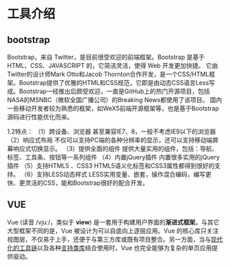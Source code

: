 # 工具介绍

## bootstrap

Bootstrap，来自 Twitter，是目前很受欢迎的前端框架。Bootstrap 是基于 HTML、CSS、JAVASCRIPT 的，它简洁灵活，使得 Web 开发更加快捷。 它由Twitter的设计师Mark Otto和Jacob Thornton合作开发，是一个CSS/HTML框架。Bootstrap提供了优雅的HTML和CSS规范，它即是由动态CSS语言Less写成。Bootstrap一经推出后颇受欢迎，一直是GitHub上的热门开源项目，包括NASA的MSNBC（微软全国广播公司）的Breaking News都使用了该项目。 国内一些移动开发者较为熟悉的框架，如WeX5前端开源框架等，也是基于Bootstrap源码进行性能优化而来。

1.2特点：
 （1）跨设备、浏览器
 甚至兼容IE7、8，一般不考虑IE9以下的浏览器
 （2）响应式布局
 不仅可以支持PC端的各种分辨率的显示，还可以支持移动端屏幕响应式切换显示。
 （3）提供全面的组件
 提供大量实用的组件，包括：导航、标签、工具条、按钮等一系列组件
 （4）内置jQuery插件
 内置很多实用的jQuery插件
 （5）支持HTML5 、CSS3
 HTML5语义化标签和CSS3属性都得到很好的支持。
 （6）支持LESS动态样式
 LESS实用变量、嵌套，操作混合编码，编写更快、更灵活的CSS，能和Bootstrap很好的配合开发。

## VUE

Vue (读音 /vjuː/，类似于 **view**) 是一套用于构建用户界面的**渐进式框架**。与其它大型框架不同的是，Vue 被设计为可以自底向上逐层应用。Vue 的核心库只关注视图层，不仅易于上手，还便于与第三方库或既有项目整合。另一方面，当与[现代化的工具链](https://cn.vuejs.org/v2/guide/single-file-components.html)以及各种[支持类库](https://github.com/vuejs/awesome-vue#libraries--plugins)结合使用时，Vue 也完全能够为复杂的单页应用提供驱动。